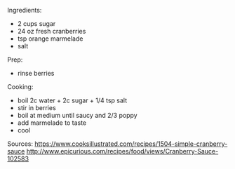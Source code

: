 Ingredients:
+ 2 cups sugar
+ 24 oz fresh cranberries
+ tsp orange marmelade
+ salt

Prep:
+ rinse berries

Cooking:
+ boil 2c water + 2c sugar + 1/4 tsp salt
+ stir in berries
+ boil at medium until saucy and 2/3 poppy
+ add marmelade to taste
+ cool

Sources:
https://www.cooksillustrated.com/recipes/1504-simple-cranberry-sauce
http://www.epicurious.com/recipes/food/views/Cranberry-Sauce-102583